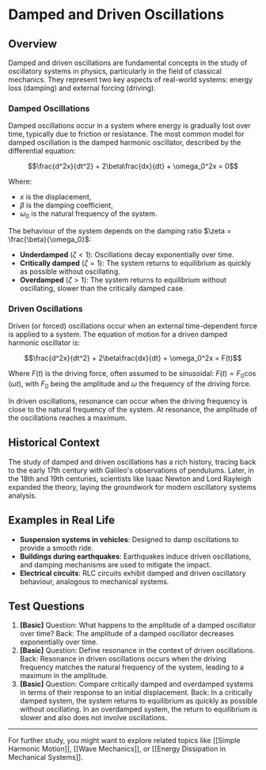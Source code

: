 # Damped and Driven Oscillations

## Overview
Damped and driven oscillations are fundamental concepts in the study of oscillatory systems in physics, particularly in the field of classical mechanics. They represent two key aspects of real-world systems: energy loss (damping) and external forcing (driving).

### Damped Oscillations
Damped oscillations occur in a system where energy is gradually lost over time, typically due to friction or resistance. The most common model for damped oscillation is the damped harmonic oscillator, described by the differential equation:

$$\frac{d^2x}{dt^2} + 2\beta\frac{dx}{dt} + \omega_0^2x = 0$$

Where:
- $x$ is the displacement,
- $\beta$ is the damping coefficient,
- $\omega_0$ is the natural frequency of the system.

The behaviour of the system depends on the damping ratio $\zeta = \frac{\beta}{\omega_0}$:
- **Underdamped** ($\zeta < 1$): Oscillations decay exponentially over time.
- **Critically damped** ($\zeta = 1$): The system returns to equilibrium as quickly as possible without oscillating.
- **Overdamped** ($\zeta > 1$): The system returns to equilibrium without oscillating, slower than the critically damped case.

### Driven Oscillations
Driven (or forced) oscillations occur when an external time-dependent force is applied to a system. The equation of motion for a driven damped harmonic oscillator is:

$$\frac{d^2x}{dt^2} + 2\beta\frac{dx}{dt} + \omega_0^2x = F(t)$$

Where $F(t)$ is the driving force, often assumed to be sinusoidal: $F(t) = F_0 \cos(\omega t)$, with $F_0$ being the amplitude and $\omega$ the frequency of the driving force.

In driven oscillations, resonance can occur when the driving frequency is close to the natural frequency of the system. At resonance, the amplitude of the oscillations reaches a maximum.

## Historical Context
The study of damped and driven oscillations has a rich history, tracing back to the early 17th century with Galileo's observations of pendulums. Later, in the 18th and 19th centuries, scientists like Isaac Newton and Lord Rayleigh expanded the theory, laying the groundwork for modern oscillatory systems analysis.

## Examples in Real Life
- **Suspension systems in vehicles**: Designed to damp oscillations to provide a smooth ride.
- **Buildings during earthquakes**: Earthquakes induce driven oscillations, and damping mechanisms are used to mitigate the impact.
- **Electrical circuits**: RLC circuits exhibit damped and driven oscillatory behaviour, analogous to mechanical systems.

## Test Questions
1. **[Basic]** Question: What happens to the amplitude of a damped oscillator over time? Back: The amplitude of a damped oscillator decreases exponentially over time.
2. **[Basic]** Question: Define resonance in the context of driven oscillations. Back: Resonance in driven oscillations occurs when the driving frequency matches the natural frequency of the system, leading to a maximum in the amplitude.
3. **[Basic]** Question: Compare critically damped and overdamped systems in terms of their response to an initial displacement. Back: In a critically damped system, the system returns to equilibrium as quickly as possible without oscillating. In an overdamped system, the return to equilibrium is slower and also does not involve oscillations.

---
For further study, you might want to explore related topics like [[Simple Harmonic Motion]], [[Wave Mechanics]], or [[Energy Dissipation in Mechanical Systems]].